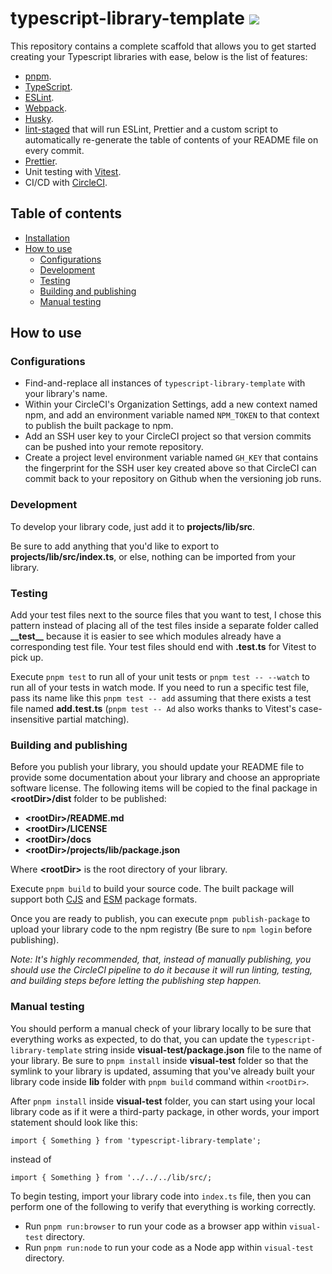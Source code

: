 # typescript-library-template [![](https://circleci.com/gh/lazycuh/typescript-library-template.svg?style=svg&logo=appveyor)](https://app.circleci.com/pipelines/github/lazycuh/typescript-library-template?branch=main)

This repository contains a complete scaffold that allows you to get started creating your Typescript libraries with ease, below is the list of features:

- [pnpm](https://pnpm.io/).
- [TypeScript](https://www.typescriptlang.org/).
- [ESLint](https://eslint.org/).
- [Webpack](https://webpack.js.org/).
- [Husky](https://typicode.github.io/husky/).
- [lint-staged](https://www.npmjs.com/package/lint-staged) that will run ESLint, Prettier and a custom script to automatically re-generate the table of contents of your README file on every commit.
- [Prettier](https://prettier.io/).
- Unit testing with [Vitest](https://vitest.dev/).
- CI/CD with [CircleCI](https://circleci.com/).

## Table of contents

<!-- toc -->

- [Installation](#installation)
- [How to use](#how-to-use)
  - [Configurations](#configurations)
  - [Development](#development)
  - [Testing](#testing)
  - [Building and publishing](#building-and-publishing)
  - [Manual testing](#manual-testing)

<!-- tocstop -->

<!-- Remove this once ready to publish
## Installation

- `npm`

  ```
  npm i -S @lazycuh/typescript-library-template
  ```

- `pnpm`

  ```
  pnpm i -S @lazycuh/typescript-library-template
  ```

- `yarn`

  ```
  yarn add @lazycuh/typescript-library-template
  ```
 -->

## How to use

### Configurations

- Find-and-replace all instances of `typescript-library-template` with your library's name.
- Within your CircleCI's Organization Settings, add a new context named npm, and add an environment variable named `NPM_TOKEN` to that context to publish the built package to npm.
- Add an SSH user key to your CircleCI project so that version commits can be pushed into your remote repository.
- Create a project level environment variable named `GH_KEY` that contains the fingerprint for the SSH user key created above so that CircleCI can commit back to your repository on Github when the versioning job runs.

### Development

To develop your library code, just add it to **projects/lib/src**.

Be sure to add anything that you'd like to export to **projects/lib/src/index.ts**, or else, nothing can be imported from your library.

### Testing

Add your test files next to the source files that you want to test, I chose this pattern instead of placing all of the test files inside a separate folder called **\_\_test\_\_** because it is easier to see which modules already have a corresponding test file. Your test files should end with **.test.ts** for Vitest to pick up.

Execute `pnpm test` to run all of your unit tests or `pnpm test -- --watch` to run all of your tests in watch mode. If you need to run a specific test file, pass its name like this `pnpm test -- add` assuming that there exists a test file named **add.test.ts** (`pnpm test -- Ad` also works thanks to Vitest's case-insensitive partial matching).

### Building and publishing

Before you publish your library, you should update your README file to provide some documentation about your library and choose an appropriate software license. The following items will be copied to the final package in **\<rootDir>/dist** folder to be published:

- **\<rootDir>/README.md**
- **\<rootDir>/LICENSE**
- **\<rootDir>/docs**
- **\<rootDir>/projects/lib/package.json**

Where **\<rootDir>** is the root directory of your library.

Execute `pnpm build` to build your source code. The built package will support both [CJS](https://nodejs.org/api/modules.html#modules-commonjs-modules) and [ESM](https://nodejs.org/api/esm.html#modules-ecmascript-modules) package formats.

Once you are ready to publish, you can execute `pnpm publish-package` to upload your library code to the npm registry (Be sure to `npm login` before publishing).

_Note: It's highly recommended, that, instead of manually publishing, you should use the CircleCI pipeline to do it because it will run linting, testing, and building steps before letting the publishing step happen._

### Manual testing

You should perform a manual check of your library locally to be sure that everything works as expected, to do that, you can update the `typescript-library-template` string inside **visual-test/package.json** file to the name of your library. Be sure to `pnpm install` inside **visual-test** folder so that the symlink to your library is updated, assuming that you've already built your library code inside **lib** folder with `pnpm build` command within `<rootDir>`.

After `pnpm install` inside **visual-test** folder, you can start using your local library code as if it were a third-party package, in other words, your import statement should look like this:

`import { Something } from 'typescript-library-template';`

instead of

`import { Something } from '../../../lib/src/;`

To begin testing, import your library code into `index.ts` file, then you can perform one of the following to verify that everything is working correctly.

- Run `pnpm run:browser` to run your code as a browser app within `visual-test` directory.
- Run `pnpm run:node` to run your code as a Node app within `visual-test` directory.
